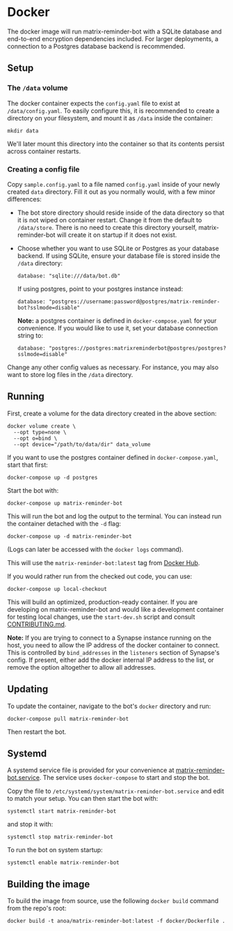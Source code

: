 # Docker

The docker image will run matrix-reminder-bot with a SQLite database and
end-to-end encryption dependencies included. For larger deployments, a
connection to a Postgres database backend is recommended.

## Setup

### The `/data` volume

The docker container expects the `config.yaml` file to exist at
`/data/config.yaml`. To easily configure this, it is recommended to create a
directory on your filesystem, and mount it as `/data` inside the container:

```
mkdir data
```

We'll later mount this directory into the container so that its contents
persist across container restarts.

### Creating a config file

Copy `sample.config.yaml` to a file named `config.yaml` inside of your newly
created `data` directory. Fill it out as you normally would, with a few minor
differences:

* The bot store directory should reside inside of the data directory so that it
  is not wiped on container restart. Change it from the default to `/data/store`.
  There is no need to create this directory yourself, matrix-reminder-bot will
  create it on startup if it does not exist.

* Choose whether you want to use SQLite or Postgres as your database backend. If
  using SQLite, ensure your database file is stored inside the `/data` directory:

  ```
  database: "sqlite:///data/bot.db"
  ```

  If using postgres, point to your postgres instance instead:

  ```
  database: "postgres://username:password@postgres/matrix-reminder-bot?sslmode=disable"
  ```

  **Note:** a postgres container is defined in `docker-compose.yaml` for your convenience.
  If you would like to use it, set your database connection string to:

  ```
  database: "postgres://postgres:matrixreminderbot@postgres/postgres?sslmode=disable"
  ```

Change any other config values as necessary. For instance, you may also want to
store log files in the `/data` directory.

## Running

First, create a volume for the data directory created in the above section:

```
docker volume create \
  --opt type=none \
  --opt o=bind \
  --opt device="/path/to/data/dir" data_volume
```

If you want to use the postgres container defined in `docker-compose.yaml`, start that
first:

```
docker-compose up -d postgres
```

Start the bot with:

```
docker-compose up matrix-reminder-bot
```

This will run the bot and log the output to the terminal. You can instead run
the container detached with the `-d` flag:

```
docker-compose up -d matrix-reminder-bot
```

(Logs can later be accessed with the `docker logs` command).

This will use the `matrix-reminder-bot:latest` tag from
[Docker Hub](https://hub.docker.com/r/anoa/matrix-reminder-bot).

If you would rather run from the checked out code, you can use:

```
docker-compose up local-checkout
```

This will build an optimized, production-ready container. If you are developing
on matrix-reminder-bot and would like a development container for testing local
changes, use the `start-dev.sh` script and consult [CONTRIBUTING.md](../CONTRIBUTING.md).

**Note:** If you are trying to connect to a Synapse instance running on the
host, you need to allow the IP address of the docker container to connect. This
is controlled by `bind_addresses` in the `listeners` section of Synapse's
config. If present, either add the docker internal IP address to the list, or
remove the option altogether to allow all addresses.

## Updating

To update the container, navigate to the bot's `docker` directory and run:

```
docker-compose pull matrix-reminder-bot
```

Then restart the bot.

## Systemd

A systemd service file is provided for your convenience at
[matrix-reminder-bot.service](matrix-reminder-bot.service). The service uses
`docker-compose` to start and stop the bot.

Copy the file to `/etc/systemd/system/matrix-reminder-bot.service` and edit to
match your setup. You can then start the bot with:

```
systemctl start matrix-reminder-bot
```

and stop it with:

```
systemctl stop matrix-reminder-bot
```

To run the bot on system startup:

```
systemctl enable matrix-reminder-bot
```

## Building the image

To build the image from source, use the following `docker build` command from
the repo's root:

```
docker build -t anoa/matrix-reminder-bot:latest -f docker/Dockerfile .
```
